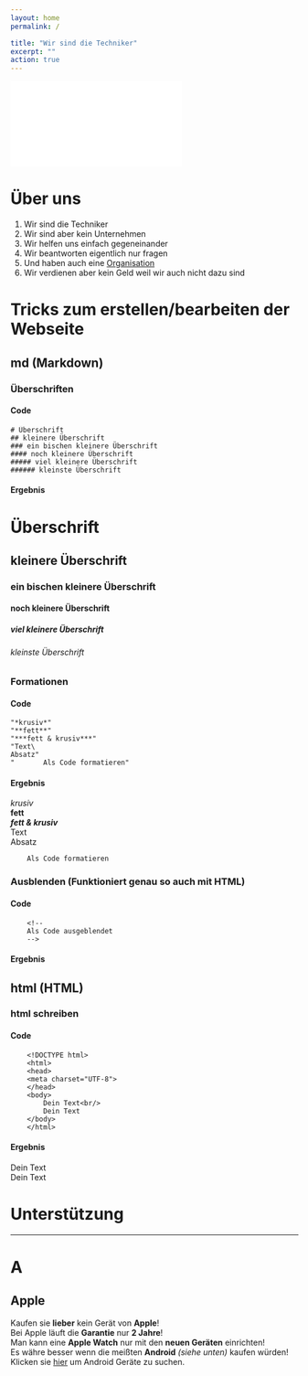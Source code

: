 ```yaml
---
layout: home
permalink: /

title: "Wir sind die Techniker"
excerpt: ""
action: true
---
```


<iframe src="/menu.html" title="Menüleiste" frameborder="0"></iframe>


<!--iframe width="560" height="315" src="menu.html" title="Menüleiste" frameborder="0"> </iframe-->
    
<!--    allow="accelerometer; autoplay; clipboard-write; encrypted-media; gyroscope; picture-in-picture; web-share" referrerpolicy="strict-origin-when-cross-origin" allowfullscreen></iframe-->

# Über uns

1. Wir sind die Techniker
2. Wir sind aber kein Unternehmen
3. Wir helfen uns einfach gegeneinander
4. Wir beantworten eigentlich nur fragen
5. Und haben auch eine [Organisation](https://github.com/die-techniker)
6. Wir verdienen aber kein Geld weil wir auch nicht dazu sind


# Tricks zum erstellen/bearbeiten der Webseite

## md (Markdown)

### Überschriften
#### Code

    # Überschrift
    ## kleinere Überschrift
    ### ein bischen kleinere Überschrift
    #### noch kleinere Überschrift
    ##### viel kleinere Überschrift
    ###### kleinste Überschrift

#### Ergebnis

# Überschrift
## kleinere Überschrift
### ein bischen kleinere Überschrift
#### noch kleinere Überschrift
##### viel kleinere Überschrift
###### kleinste Überschrift

### Formationen
#### Code

    "*krusiv*"
    "**fett**"
    "***fett & krusiv***"
    "Text\
    Absatz"
    "       Als Code formatieren"

#### Ergebnis
*krusiv*\
**fett**\
***fett & krusiv***\
Text\
Absatz

        Als Code formatieren


### Ausblenden (Funktioniert genau so auch mit HTML)
#### Code

        <!--
        Als Code ausgeblendet
        -->

#### Ergebnis

<!--
Als Code ausgeblendet
-->

## html (HTML)

### html schreiben
#### Code

        <!DOCTYPE html>
        <html>
        <head>
        <meta charset="UTF-8">
        </head>
        <body>
            Dein Text<br/>
            Dein Text
        </body>
        </html>
#### Ergebnis

<html>
<head>
    <meta charset="UTF-8">
</head>
<body>
    Dein Text<br/>
    Dein Text
</body>
</html>

# Unterstützung
---------------
# A
## Apple

Kaufen sie **lieber** kein Gerät von **Apple**!\
Bei Apple läuft die **Garantie** nur **2 Jahre**!\
Man kann eine **Apple Watch** nur mit den **neuen Geräten** einrichten!\
Es währe besser wenn die meißten **Android** *(siehe unten)* kaufen würden!\
Klicken sie [hier](https://www.google.com/search?client=firefox-b-d&q=Android) um Android Geräte zu suchen.
